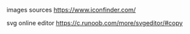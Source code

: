 images sources
https://www.iconfinder.com/

svg online editor
https://c.runoob.com/more/svgeditor/#copy

